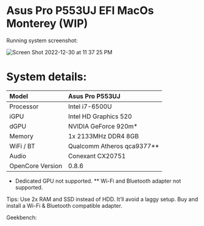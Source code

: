 # Asus Pro P553UJ EFI MacOs Monterey (WIP)

Running system screenshot:

![Screen Shot 2022-12-30 at 11 37 25 PM](https://user-images.githubusercontent.com/72944953/210122650-7b6df91f-34f8-495d-9224-017c1d9fb6c9.png)

# System details:

| Model            | Asus Pro P553UJ                                              |
| :--------------- | :----------------------------------------------------------- |
| Processor        | Intel i7-6500U                                               |
| iGPU             | Intel HD Graphics 520                                        |
| dGPU             | NVIDIA GeForce 920m*                                         |
| Memory           | 1x 2133MHz DDR4 8GB                                          |
| WiFi / BT        | Qualcomm Atheros qca9377**                                   |
| Audio            | Conexant CX20751                                             |
| OpenCore Version | 0.8.6                                                        |

* Dedicated GPU not supported.
** Wi-Fi and Bluetooth adapter not supported.

Tips: Use 2x RAM and SSD instead of HDD. It’ll avoid a laggy setup. Buy and install a Wi-Fi & Bluetooth compatible adapter.

Geekbench:




